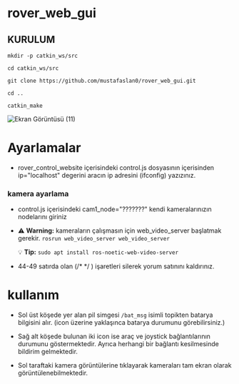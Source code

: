 # rover_web_gui
## KURULUM
```
mkdir -p catkin_ws/src

cd catkin_ws/src

git clone https://github.com/mustafaslan0/rover_web_gui.git

cd ..

catkin_make
```



![Ekran Görüntüsü (11)](https://user-images.githubusercontent.com/89737685/199282842-f90d8ed0-3e5e-4819-8f4f-b25cc563f0b0.png)




# Ayarlamalar

- rover_control_website içerisindeki control.js dosyasının içerisinden ip="localhost" degerini aracın ip adresini (ifconfig) yazızınız.


### kamera ayarlama

- control.js içerisindeki cam1_node="???????" kendi kameralarınızın nodelarını giriniz
- 
   :warning: **Warning:** kameraların çalışmasın için web_video_server başlatmak gerekir. ``` rosrun web_video_server web_video_server ```
   
   :bulb: **Tip:**  ``` sudo apt install ros-noetic-web-video-server ```
- 44-49 satırda olan (/* */ ) işaretleri silerek yorum satınını kaldırınız.


# kullanım

- Sol üst köşede yer alan pil simgesi ``` /bat_msg ``` isimli topikten batarya bilgisini alır. (icon üzerine yaklaşınca batarya durumunu görebilirsiniz.)

- Sağ alt köşede bulunan iki icon ise araç ve joystick bağlantılarının durumunu göstermektedir. Ayrıca herhangi bir bağlantı kesilmesinde bildirim gelmektedir.

- Sol taraftaki kamera görüntülerine tıklayarak kameraları tam ekran olarak görüntülenebilmektedir.
